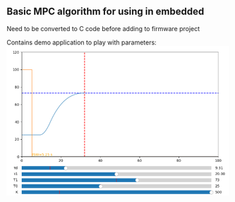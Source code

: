 ## Basic MPC algorithm for using in embedded

Need to be converted to C code before adding to firmware project

Contains demo application to play with parameters:
![Program screenshot](program.png)
